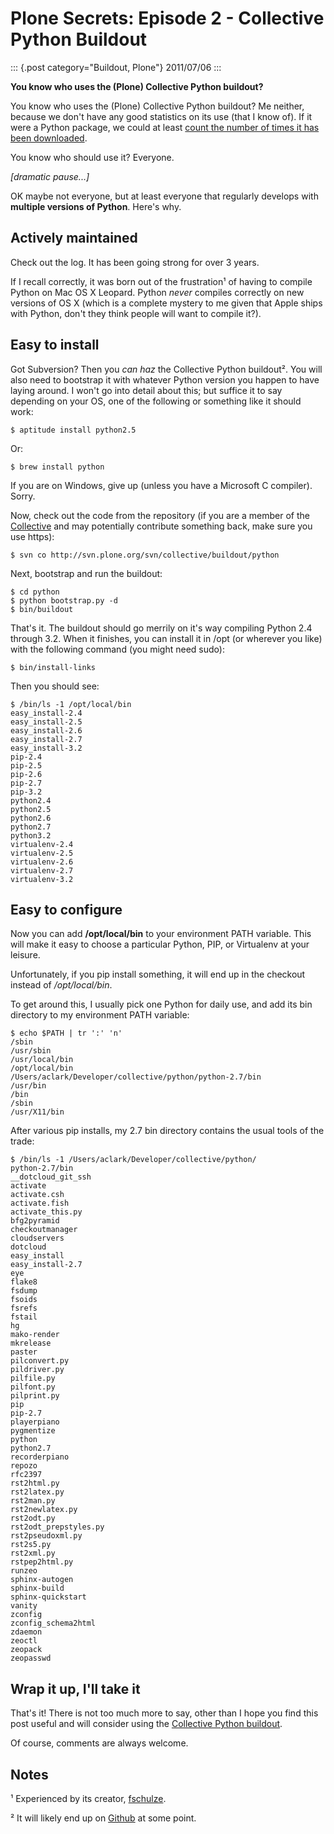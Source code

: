 # Plone Secrets: Episode 2 - Collective Python Buildout

::: {.post category="Buildout, Plone"}
2011/07/06
:::

**You know who uses the (Plone) Collective Python buildout?**

You know who uses the (Plone) Collective Python buildout? Me neither,
because we don\'t have any good statistics on its use (that I know of).
If it were a Python package, we could at least [count the number of
times it has been
downloaded](http://blog.aclark.net/2011/06/16/youre-so-vain-so-why-not-use-vanity/).

You know who should use it? Everyone.

*\[dramatic pause...\]*

OK maybe not everyone, but at least everyone that regularly develops
with **multiple versions of Python**. Here\'s why.

## Actively maintained

Check out the log. It has been going strong for over 3 years.

If I recall correctly, it was born out of the frustration¹ of having to
compile Python on Mac OS X Leopard. Python *never* compiles correctly on
new versions of OS X (which is a complete mystery to me given that Apple
ships with Python, don\'t they think people will want to compile it?).

## Easy to install

Got Subversion? Then you *can haz* the Collective Python buildout². You
will also need to bootstrap it with whatever Python version you happen
to have laying around. I won\'t go into detail about this; but suffice
it to say depending on your OS, one of the following or something like
it should work:

    $ aptitude install python2.5

Or:

    $ brew install python

If you are on Windows, give up (unless you have a Microsoft C compiler).
Sorry.

Now, check out the code from the repository (if you are a member of the
[Collective](http://dev.plone.org/collective) and may potentially
contribute something back, make sure you use https):

    $ svn co http://svn.plone.org/svn/collective/buildout/python

Next, bootstrap and run the buildout:

    $ cd python
    $ python bootstrap.py -d
    $ bin/buildout

That\'s it. The buildout should go merrily on it\'s way compiling Python
2.4 through 3.2. When it finishes, you can install it in /opt (or
wherever you like) with the following command (you might need sudo):

    $ bin/install-links

Then you should see:

    $ /bin/ls -1 /opt/local/bin
    easy_install-2.4
    easy_install-2.5
    easy_install-2.6
    easy_install-2.7
    easy_install-3.2
    pip-2.4
    pip-2.5
    pip-2.6
    pip-2.7
    pip-3.2
    python2.4
    python2.5
    python2.6
    python2.7
    python3.2
    virtualenv-2.4
    virtualenv-2.5
    virtualenv-2.6
    virtualenv-2.7
    virtualenv-3.2

## Easy to configure

Now you can add **/opt/local/bin** to your environment PATH variable.
This will make it easy to choose a particular Python, PIP, or Virtualenv
at your leisure.

Unfortunately, if you pip install something, it will end up in the
checkout instead of */opt/local/bin*.

To get around this, I usually pick one Python for daily use, and add its
bin directory to my environment PATH variable:

    $ echo $PATH | tr ':' 'n'
    /sbin
    /usr/sbin
    /usr/local/bin
    /opt/local/bin
    /Users/aclark/Developer/collective/python/python-2.7/bin
    /usr/bin
    /bin
    /sbin
    /usr/X11/bin

After various pip installs, my 2.7 bin directory contains the usual
tools of the trade:

    $ /bin/ls -1 /Users/aclark/Developer/collective/python/
    python-2.7/bin
    __dotcloud_git_ssh
    activate
    activate.csh
    activate.fish
    activate_this.py
    bfg2pyramid
    checkoutmanager
    cloudservers
    dotcloud
    easy_install
    easy_install-2.7
    eye
    flake8
    fsdump
    fsoids
    fsrefs
    fstail
    hg
    mako-render
    mkrelease
    paster
    pilconvert.py
    pildriver.py
    pilfile.py
    pilfont.py
    pilprint.py
    pip
    pip-2.7
    playerpiano
    pygmentize
    python
    python2.7
    recorderpiano
    repozo
    rfc2397
    rst2html.py
    rst2latex.py
    rst2man.py
    rst2newlatex.py
    rst2odt.py
    rst2odt_prepstyles.py
    rst2pseudoxml.py
    rst2s5.py
    rst2xml.py
    rstpep2html.py
    runzeo
    sphinx-autogen
    sphinx-build
    sphinx-quickstart
    vanity
    zconfig
    zconfig_schema2html
    zdaemon
    zeoctl
    zeopack
    zeopasswd

## Wrap it up, I\'ll take it

That\'s it! There is not too much more to say, other than I hope you
find this post useful and will consider using the [Collective Python
buildout](http://svn.plone.org/svn/collective/buildout/python).

Of course, comments are always welcome.

## Notes

¹ Experienced by its creator, [fschulze](http://twitter.com/fschulze).

² It will likely end up on [Github](http://github.com/collective) at
some point.
